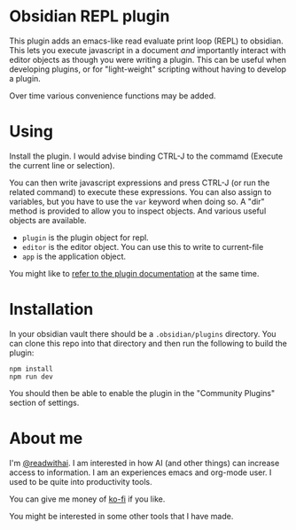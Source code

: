 # Obsidian REPL plugin

This plugin adds an emacs-like read evaluate print loop (REPL) to obsidian.
This lets you execute javascript in a document *and* importantly interact with editor objects as though you were writing a plugin.
This can be useful when developing plugins, or for "light-weight" scripting without having to develop a plugin.

Over time various convenience functions may be added.

# Using
Install the plugin. I would advise binding CTRL-J to the commamd (Execute the current line or selection).

You can then write javascript expressions and press CTRL-J (or run the related command) to execute these expressions.
You can also assign to variables, but you have to use the `var` keyword when doing so.
A "dir" method is provided to allow you to inspect objects. And various useful objects are available.

* `plugin` is the plugin object for repl.
* `editor` is the editor object. You can use this to write to current-file
* `app` is the application object.

You might like to [refer to the plugin documentation](https://docs.obsidian.md/Plugins/Getting+started/Build+a+plugin) at the same time.

# Installation

In your obsidian vault there should be a `.obsidian/plugins` directory. You can clone this repo into that
directory and then run the following to build the plugin:

```
npm install
npm run dev
```

You should then be able to enable the plugin in the "Community Plugins" section of settings.

# About me
I'm [@readwithai](https://x.com/readwithai). I am interested in how AI (and other things) can increase access to information. I am an experiences emacs and org-mode user. I used to be quite into productivity tools.

You can give me money of [ko-fi](https://ko-fi.com/readwithai) if you like.

You might be interested in some other tools that I have made.
